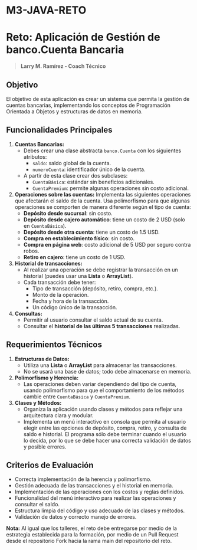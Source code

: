 # M3-JAVA-RETO

# Reto: Aplicación de Gestión de banco.Cuenta Bancaria
>**Larry M. Ramírez - Coach Técnico**
## Objetivo
El objetivo de esta aplicación es crear un sistema que permita la gestión de cuentas bancarias, implementando los conceptos de Programación Orientada a Objetos y estructuras de datos en memoria.

## Funcionalidades Principales
1. **Cuentas Bancarias:**
	-   Debes crear una clase abstracta `banco.Cuenta` con los siguientes atributos:
	    -   `saldo`: saldo global de la cuenta.
	    -   `numeroCuenta`: identificador único de la cuenta.
	-   A partir de esta clase crear dos subclases:
	    -   `CuentaBásica`: estándar sin beneficios adicionales.
	    -   `CuentaPremium`: permite algunas operaciones sin costo adicional.
2. **Operaciones sobre las cuentas:** Implementa las siguientes operaciones que afectarán el saldo de la cuenta. Usa polimorfismo para que algunas operaciones se comporten de manera diferente según el tipo de cuenta:
	-   **Depósito desde sucursal**: sin costo.
	-   **Depósito desde cajero automático**: tiene un costo de 2 USD (solo en `CuentaBásica`).
	-   **Depósito desde otra cuenta**: tiene un costo de 1.5 USD.
	-   **Compra en establecimiento físico**: sin costo.
	-   **Compra en página web**: costo adicional de 5 USD por seguro contra robos.
	-   **Retiro en cajero**: tiene un costo de 1 USD.
3. **Historial de transacciones:**
	-   Al realizar una operación se debe registrar la transacción en un historial (puedes usar una **Lista** o **ArrayList**).
	-   Cada transacción debe tener:
	    -   Tipo de transacción (depósito, retiro, compra, etc.).
	    -   Monto de la operación.
	    -   Fecha y hora de la transacción.
	    -   Un código único de la transacción.
4. **Consultas:**
	-   Permitir al usuario consultar el saldo actual de su cuenta.
	-   Consultar el **historial de las últimas 5 transacciones** realizadas.
## Requerimientos Técnicos
1.  **Estructuras de Datos:**
    -   Utiliza una **Lista** o **ArrayList** para almacenar las transacciones.
    -   No se usará una base de datos; todo debe almacenarse en memoria.
2.  **Polimorfismo y Herencia:**
    -   Las operaciones deben variar dependiendo del tipo de cuenta, usando polimorfismo para que el comportamiento de los métodos cambie entre `CuentaBásica` y `CuentaPremium`.
3.  **Clases y Métodos:**
    -   Organiza la aplicación usando clases y métodos para reflejar una arquitectura clara y modular.
    -   Implementa un menú interactivo en consola que permita al usuario elegir entre las opciones de depósito, compra, retiro, y consulta de saldo e historial. El programa sólo debe terminar cuando el usuario lo decida, por lo que se debe hacer una correcta validación de datos y posible errores. 
## Criterios de Evaluación
- Correcta implementación de la herencia y polimorfismo.
- Gestión adecuada de las transacciones y el historial en memoria.
- Implementación de las operaciones con los costos y reglas definidos.
- Funcionalidad del menú interactivo para realizar las operaciones y consultar el saldo.
- Estructura limpia del código y uso adecuado de las clases y métodos.
- Validación de datos y correcto manejo de errores. 

**Nota:** Al igual que los talleres, el reto debe entregarse por medio de la estrategia establecida para la formación, por medio de un Pull Request desde el repositorio Fork hacia la rama main del repositorio del reto.
